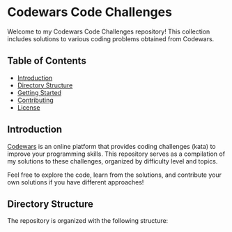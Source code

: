 # Codewars Code Challenges

Welcome to my Codewars Code Challenges repository! This collection includes solutions to various coding problems obtained from Codewars.

## Table of Contents

- [Introduction](#introduction)
- [Directory Structure](#directory-structure)
- [Getting Started](#getting-started)
- [Contributing](#contributing)
- [License](#license)

## Introduction

[Codewars](https://www.codewars.com/) is an online platform that provides coding challenges (kata) to improve your programming skills. This repository serves as a compilation of my solutions to these challenges, organized by difficulty level and topics.

Feel free to explore the code, learn from the solutions, and contribute your own solutions if you have different approaches!

## Directory Structure

The repository is organized with the following structure:

